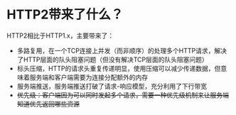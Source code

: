 # HTTP2带来了什么？

HTTP2相比于HTTP1.x，主要带来了：

- 多路复用，在一个TCP连接上并发（而非顺序）的处理多个HTTP请求，解决了HTTP层面的队头阻塞问题（但没有解决TCP层面的队头阻塞问题）
- 标头压缩，HTTP的请求头重复传递明显，使用压缩可以减少传递数据，但意味着服务端和客户端需要为连接分配额外的内存
- 服务端推送，服务端推送打破了请求-响应模型，充分利用了下行带宽
- ~~优先级：客户端因为可以同时发起多个请求，需要一种优先级机制来让服务端知道优先返回哪些资源~~
